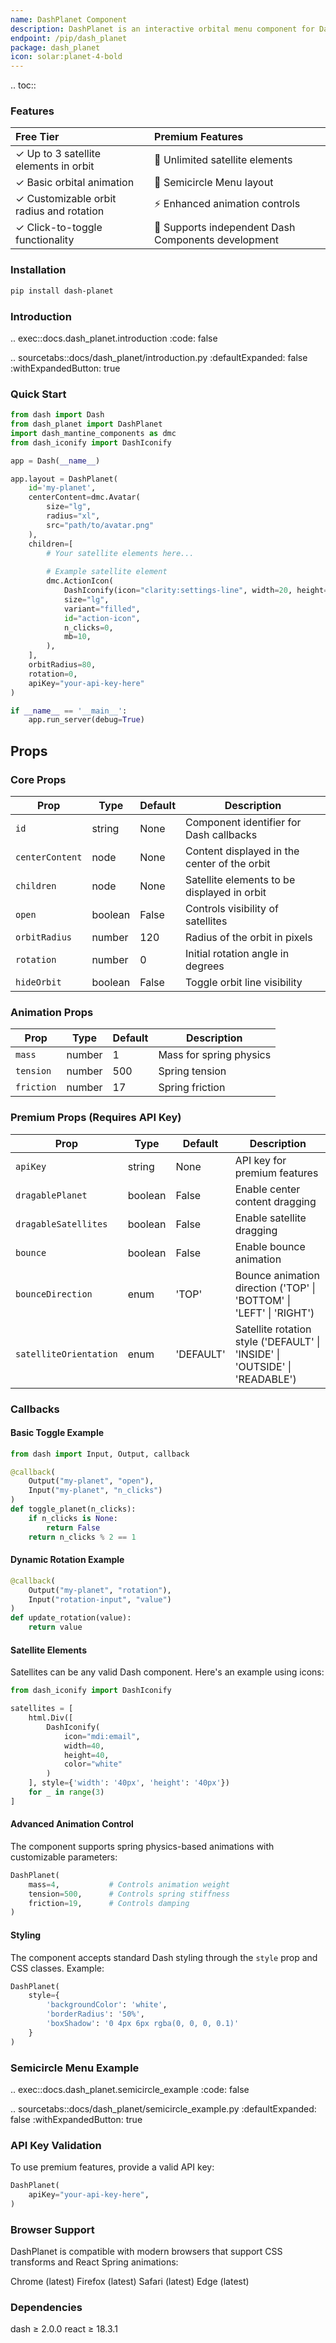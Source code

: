 ```yaml
---
name: DashPlanet Component
description: DashPlanet is an interactive orbital menu component for Dash applications that displays content in a circular orbit around a central element. It provides an engaging and intuitive way to present navigation options or related content items.
endpoint: /pip/dash_planet
package: dash_planet
icon: solar:planet-4-bold
---
```


.. toc::

### Features

| **Free Tier**                         | **Premium Features** |
|:-----------------------------------------|:----------------|
| ✓ Up to 3 satellite elements in orbit    | 🌟 Unlimited satellite elements |
| ✓ Basic orbital animation                | 🌙 Semicircle Menu layout |
| ✓ Customizable orbit radius and rotation | ⚡ Enhanced animation controls |
| ✓ Click-to-toggle functionality          | 💎 Supports independent Dash Components development |

### Installation

```bash
pip install dash-planet
```

### Introduction

.. exec::docs.dash_planet.introduction
    :code: false

.. sourcetabs::docs/dash_planet/introduction.py
    :defaultExpanded: false
    :withExpandedButton: true

### Quick Start

```python
from dash import Dash
from dash_planet import DashPlanet
import dash_mantine_components as dmc
from dash_iconify import DashIconify

app = Dash(__name__)

app.layout = DashPlanet(
    id='my-planet',
    centerContent=dmc.Avatar(
        size="lg",
        radius="xl",
        src="path/to/avatar.png"
    ),
    children=[
        # Your satellite elements here...
        
        # Example satellite element
        dmc.ActionIcon(
            DashIconify(icon="clarity:settings-line", width=20, height=20),
            size="lg",
            variant="filled",
            id="action-icon",
            n_clicks=0,
            mb=10,
        ),
    ],
    orbitRadius=80,
    rotation=0,
    apiKey="your-api-key-here"
)

if __name__ == '__main__':
    app.run_server(debug=True)
```

## Props

### Core Props

| Prop            | Type    | Default | Description                                  |
|-----------------|---------|---------|----------------------------------------------|
| `id`            | string  | None    | Component identifier for Dash callbacks      |
| `centerContent` | node    | None    | Content displayed in the center of the orbit |
| `children`      | node    | None    | Satellite elements to be displayed in orbit  |
| `open`          | boolean | False   | Controls visibility of satellites            |
| `orbitRadius`   | number  | 120     | Radius of the orbit in pixels                |
| `rotation`      | number  | 0       | Initial rotation angle in degrees            |
| `hideOrbit`     | boolean | False   | Toggle orbit line visibility                 |

### Animation Props

| Prop       | Type   | Default | Description             |
|------------|--------|---------|-------------------------|
| `mass`     | number | 1       | Mass for spring physics |
| `tension`  | number | 500     | Spring tension          |
| `friction` | number | 17      | Spring friction         |

### Premium Props (Requires API Key)

| Prop                   | Type    | Default   | Description                                                                 |
|------------------------|---------|-----------|-----------------------------------------------------------------------------|
| `apiKey`               | string  | None      | API key for premium features                                                |
| `dragablePlanet`       | boolean | False     | Enable center content dragging                                              |
| `dragableSatellites`   | boolean | False     | Enable satellite dragging                                                   |
| `bounce`               | boolean | False     | Enable bounce animation                                                     |
| `bounceDirection`      | enum    | 'TOP'     | Bounce animation direction ('TOP' \| 'BOTTOM' \| 'LEFT' \| 'RIGHT')         |
| `satelliteOrientation` | enum    | 'DEFAULT' | Satellite rotation style ('DEFAULT' \| 'INSIDE' \| 'OUTSIDE' \| 'READABLE') |

### Callbacks

#### Basic Toggle Example
```python
from dash import Input, Output, callback

@callback(
    Output("my-planet", "open"),
    Input("my-planet", "n_clicks")
)
def toggle_planet(n_clicks):
    if n_clicks is None:
        return False
    return n_clicks % 2 == 1
```

#### Dynamic Rotation Example
```python
@callback(
    Output("my-planet", "rotation"),
    Input("rotation-input", "value")
)
def update_rotation(value):
    return value
```

#### Satellite Elements

Satellites can be any valid Dash component. Here's an example using icons:

```python
from dash_iconify import DashIconify

satellites = [
    html.Div([
        DashIconify(
            icon="mdi:email",
            width=40,
            height=40,
            color="white"
        )
    ], style={'width': '40px', 'height': '40px'})
    for _ in range(3)
]
```

#### Advanced Animation Control

The component supports spring physics-based animations with customizable parameters:

```python
DashPlanet(
    mass=4,           # Controls animation weight
    tension=500,      # Controls spring stiffness
    friction=19,      # Controls damping
)
```

#### Styling

The component accepts standard Dash styling through the `style` prop and CSS classes. Example:

```python
DashPlanet(
    style={
        'backgroundColor': 'white',
        'borderRadius': '50%',
        'boxShadow': '0 4px 6px rgba(0, 0, 0, 0.1)'
    }
)
```

### Semicircle Menu Example
.. exec::docs.dash_planet.semicircle_example
    :code: false

.. sourcetabs::docs/dash_planet/semicircle_example.py
    :defaultExpanded: false
    :withExpandedButton: true

### API Key Validation
To use premium features, provide a valid API key:


```python
DashPlanet(
    apiKey="your-api-key-here",
)
```

### Browser Support
DashPlanet is compatible with modern browsers that support CSS transforms and React Spring animations:

Chrome (latest)
Firefox (latest)
Safari (latest)
Edge (latest)

### Dependencies

dash ≥ 2.0.0
react ≥ 18.3.1